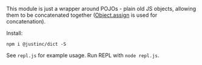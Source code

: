 This module is just a wrapper around POJOs - plain old JS objects, allowing them to be concatenated together ([Object.assign](https://developer.mozilla.org/en/docs/Web/JavaScript/Reference/Global_Objects/Object/assign) is used for concatenation).

Install:

`npm i @justinc/dict -S`

See `repl.js` for example usage. Run REPL with `node repl.js`.
